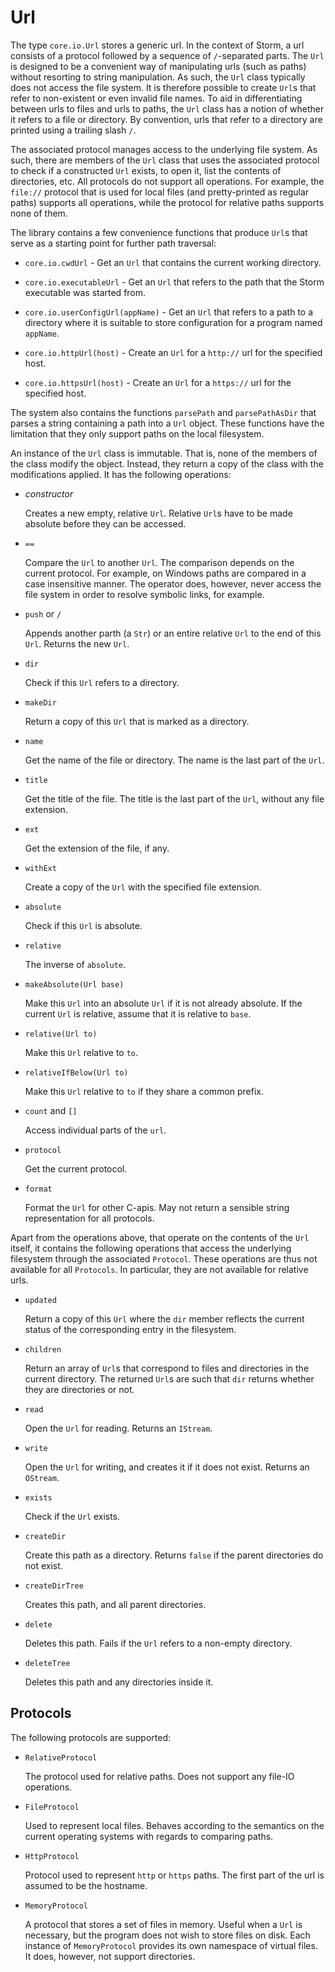 Url
===

The type `core.io.Url` stores a generic url. In the context of Storm, a url consists of a protocol
followed by a sequence of `/`-separated parts. The `Url` is designed to be a convenient way of
manipulating urls (such as paths) without resorting to string manipulation. As such, the `Url` class
typically does not access the file system. It is therefore possible to create `Url`s that refer to
non-existent or even invalid file names. To aid in differentiating between urls to files and urls to
paths, the `Url` class has a notion of whether it refers to a file or directory. By convention, urls
that refer to a directory are printed using a trailing slash `/`.

The associated protocol manages access to the underlying file system. As such, there are members of
the `Url` class that uses the associated protocol to check if a constructed `Url` exists, to open
it, list the contents of directories, etc. All protocols do not support all operations. For example,
the `file://` protocol that is used for local files (and pretty-printed as regular paths) supports
all operations, while the protocol for relative paths supports none of them.

The library contains a few convenience functions that produce `Url`s that serve as a starting point
for further path traversal:

- `core.io.cwdUrl` - Get an `Url` that contains the current working directory.

- `core.io.executableUrl` - Get an `Url` that refers to the path that the Storm executable was
  started from.

- `core.io.userConfigUrl(appName)` - Get an `Url` that refers to a path to a directory where it is
  suitable to store configuration for a program named `appName`.

- `core.io.httpUrl(host)` - Create an `Url` for a `http://` url for the specified host.

- `core.io.httpsUrl(host)` - Create an `Url` for a `https://` url for the specified host.


The system also contains the functions `parsePath` and `parsePathAsDir` that parses a string
containing a path into a `Url` object. These functions have the limitation that they only support
paths on the local filesystem.


An instance of the `Url` class is immutable. That is, none of the members of the class modify the
object. Instead, they return a copy of the class with the modifications applied. It has the
following operations:

- *constructor*

  Creates a new empty, relative `Url`. Relative `Url`s have to be made absolute before they can be
  accessed.

- `==`

  Compare the `Url` to another `Url`. The comparison depends on the current protocol. For example,
  on Windows paths are compared in a case insensitive manner. The operator does, however, never
  access the file system in order to resolve symbolic links, for example.

- `push` or `/`

  Appends another parth (a `Str`) or an entire relative `Url` to the end of this `Url`. Returns the
  new `Url`.

- `dir`

  Check if this `Url` refers to a directory.

- `makeDir`

  Return a copy of this `Url` that is marked as a directory.

- `name`

  Get the name of the file or directory. The name is the last part of the `Url`.

- `title`

  Get the title of the file. The title is the last part of the `Url`, without any file extension.

- `ext`

  Get the extension of the file, if any.

- `withExt`

  Create a copy of the `Url` with the specified file extension.

- `absolute`

  Check if this `Url` is absolute.

- `relative`

  The inverse of `absolute`.

- `makeAbsolute(Url base)`

  Make this `Url` into an absolute `Url` if it is not already absolute. If the current `Url` is
  relative, assume that it is relative to `base`.

- `relative(Url to)`

  Make this `Url` relative to `to`.

- `relativeIfBelow(Url to)`

  Make this `Url` relative to `to` if they share a common prefix.

- `count` and `[]`

  Access individual parts of the `url`.

- `protocol`

  Get the current protocol.

- `format`

  Format the `Url` for other C-apis. May not return a sensible string representation for all
  protocols.


Apart from the operations above, that operate on the contents of the `Url` itself, it contains the
following operations that access the underlying filesystem through the associated `Protocol`. These
operations are thus not available for all `Protocols`. In particular, they are not available for
relative urls.

- `updated`

  Return a copy of this `Url` where the `dir` member reflects the current status of the
  corresponding entry in the filesystem.

- `children`

  Return an array of `Url`s that correspond to files and directories in the current directory. The
  returned `Url`s are such that `dir` returns whether they are directories or not.

- `read`

  Open the `Url` for reading. Returns an `IStream`.

- `write`

  Open the `Url` for writing, and creates it if it does not exist. Returns an `OStream`.

- `exists`

  Check if the `Url` exists.

- `createDir`

  Create this path as a directory. Returns `false` if the parent directories do not exist.

- `createDirTree`

  Creates this path, and all parent directories.

- `delete`

  Deletes this path. Fails if the `Url` refers to a non-empty directory.

- `deleteTree`

  Deletes this path and any directories inside it.



Protocols
---------

The following protocols are supported:

- `RelativeProtocol`

  The protocol used for relative paths. Does not support any file-IO operations.

- `FileProtocol`

  Used to represent local files. Behaves according to the semantics on the current operating systems
  with regards to comparing paths.

- `HttpProtocol`

  Protocol used to represent `http` or `https` paths. The first part of the url is assumed to be the
  hostname.

- `MemoryProtocol`

  A protocol that stores a set of files in memory. Useful when a `Url` is necessary, but the program
  does not wish to store files on disk. Each instance of `MemoryProtocol` provides its own namespace
  of virtual files. It does, however, not support directories.
